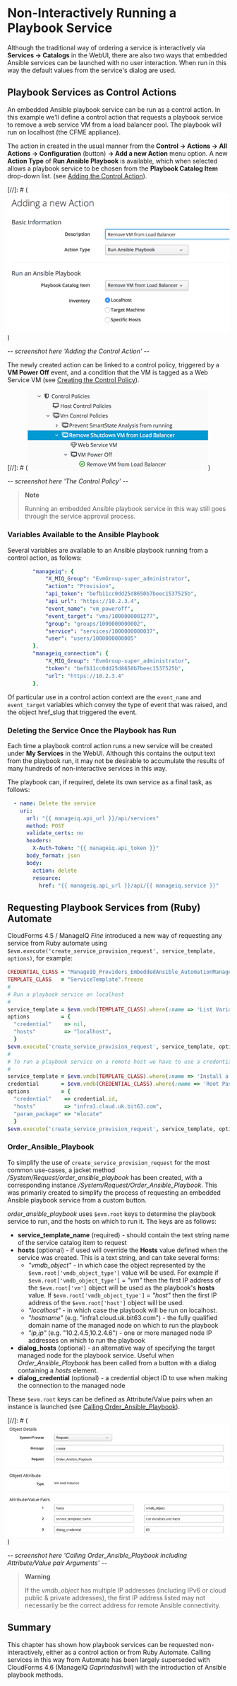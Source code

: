 # Non-Interactively Running a Playbook Service 

Although the traditional way of ordering a service is interactively via **Services -> Catalogs** in the WebUI, there are also two ways that embedded Ansible services can be launched with no user interaction. When run in this way the default values from the service's dialog are used.
    
## Playbook Services as Control Actions

An embedded Ansible playbook service can be run as a control action. In this example we'll define a control action that requests a playbook service to remove a web service VM from a load balancer pool. The playbook will run on localhost (the CFME appliance).

The action in created in the usual manner from the **Control -> Actions -> All Actions -> Configuration** (button)  **-> Add a new Action** menu option. A new **Action Type** of **Run Ansible Playbook** is available, which when selected allows a playbook service to be chosen from the **Playbook Catalog Item** drop-down list. (see [Adding the Control Action](#i1)).

[//]: # (![Adding the Control Action](images/ss1.png))

_-- screenshot here 'Adding the Control Action' --_

The newly created action can be linked to a control policy, triggered by a **VM Power Off** event, and a condition that the VM is tagged as a Web Service VM (see [Creating the Control Policy](#i2)).

[//]: # (![Creating the Control Policy](images/ss3.png))

_-- screenshot here 'The Control Policy' --_

> **Note**
> 
> Running an embedded Ansible playbook service in this way still goes through the service approval process.



### Variables Available to the Ansible Playbook

Several variables are available to an Ansible playbook running from a control action, as follows:

``` yaml
        "manageiq": {
            "X_MIQ_Group": "EvmGroup-super_administrator",
            "action": "Provision",
            "api_token": "befb11cc0dd25d8650b7beec1537525b",
            "api_url": "https://10.2.3.4",
            "event_name": "vm_poweroff",
            "event_target": "vms/1000000001277",
            "group": "groups/1000000000002",
            "service": "services/1000000000037",
            "user": "users/1000000000005"
        },
        "manageiq_connection": {
            "X_MIQ_Group": "EvmGroup-super_administrator",
            "token": "befb11cc0dd25d8650b7beec1537525b",
            "url": "https://10.2.3.4"
        },
```

Of particular use in a control action context are the `event_name` and `event_target` variables which convey the type of event that was raised, and the object href_slug that triggered the event.  

### Deleting the Service Once the Playbook has Run

Each time a playbook control action runs a new service will be created under **My Services** in the WebUI. Although this contains the output text from the playbook run, it may not be desirable to accumulate the results of many hundreds of non-interactive services in this way.

The playbook can, if required, delete its own service as a final task, as follows:

``` yaml
  - name: Delete the service 
    uri:
      url: "{{ manageiq.api_url }}/api/services"
      method: POST
      validate_certs: no
      headers:
        X-Auth-Token: "{{ manageiq.api_token }}"
      body_format: json
      body:
        action: delete
        resource:
          href: "{{ manageiq.api_url }}/api/{{ manageiq.service }}"
```

## Requesting Playbook Services from (Ruby) Automate

CloudForms 4.5 / ManageIQ *Fine* introduced a new way of requesting any service from Ruby automate using `$evm.execute('create_service_provision_request', service_template, options)`, for example:

``` ruby
CREDENTIAL_CLASS = "ManageIQ_Providers_EmbeddedAnsible_AutomationManager_MachineCredential".freeze
TEMPLATE_CLASS   = "ServiceTemplate".freeze
#
# Run a playbook service on localhost
#
service_template = $evm.vmdb(TEMPLATE_CLASS).where(:name => 'List Variables and Facts').first
options          = {
  "credential"    => nil, 
  "hosts"         => "localhost", 
  }
$evm.execute('create_service_provision_request', service_template, options)
#
# To run a playbook service on a remote host we have to use a credential as well
#
service_template = $evm.vmdb(TEMPLATE_CLASS).where(:name => 'Install a Package').first
credential       = $evm.vmdb(CREDENTIAL_CLASS).where(:name => 'Root Password').first
options          = {
  "credential"    => credential.id, 
  "hosts"         => "infra1.cloud.uk.bit63.com", 
  "param_package" => "mlocate"
  }
$evm.execute('create_service_provision_request', service_template, options)
```

### Order\_Ansible\_Playbook

To simplify the use of `create_service_provision_request` for the most common use-cases, a jacket method _/System/Request/order\_ansible\_playbook_ has been created, with a corresponding instance _/System/Request/Order\_Ansible\_Playbook_. This was primarily created to simplify the process of requesting an embedded Ansible playbook service from a custom button.

_order\_ansible\_playbook_ uses `$evm.root` keys to determine the playbook service to run, and the hosts on which to run it. The keys are as follows:

* **service\_template\_name** (required) - should contain the text string name of the service catalog item to request
* **hosts** (optional) - if used will override the **Hosts** value defined when the service was created. This is a text string, and can take several forms:
  * _"vmdb\_object"_ - in which case the object represented by the `$evm.root['vmdb_object_type']` value will be used. For example if `$evm.root['vmdb_object_type']` = _"vm"_ then the first IP address of the `$evm.root['vm']` object will be used as the playbook's **hosts** value. If `$evm.root['vmdb_object_type']` = _"host"_ then the first IP address of the `$evm.root['host']` object will be used. 
  * _"localhost"_ - in which case the playbook will be run on localhost.
  * _"hostname"_ (e.g. "infra1.cloud.uk.bit63.com") - the fully qualified domain name of the managed node on which to run the playbook
  * _"ip,ip"_ (e.g. "10.2.4.5,10.2.4.6") - one or more managed node IP addresses on which to run the playbook
* **dialog\_hosts** (optional) - an alternative way of specifying the target managed node for the playbook service. Useful when _Order\_Ansible\_Playbook_ has been called from a button with a dialog containing a _hosts_ element.
* **dialog\_credential** (optional) - a credential object ID to use when making the connection to the managed node

These `$evm.root` keys can be defined as Attribute/Value pairs when an instance is launched (see [Calling Order\_Ansible\_Playbook](#i3)).


[//]: # (![Calling Order\_Ansible\_Playbook](images/ss2.png))

_-- screenshot here 'Calling Order\_Ansible\_Playbook including Attribute/Value pair Arguments' --_

> **Warning**
> 
> If the _vmdb\_object_ has multiple IP addresses (including IPv6 or cloud public & private addresses), the first IP address listed may not necessarily be the correct address for remote Ansible connectivity.
    
## Summary

This chapter has shown how playbook services can be requested non-interactively, either as a control action or from Ruby Automate. Calling services in this way from Automate has been largely superseded with CloudForms 4.6 (ManageIQ *Gaprindashvili*) with the introduction of Ansible playbook methods.
